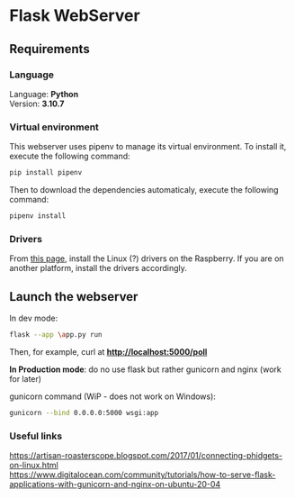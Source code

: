 # Flask WebServer

## Requirements

### Language

Language: **Python**  
Version: **3.10.7**

### Virtual environment

This webserver uses pipenv to manage its virtual environment. To install it, execute the following command:

```bash
pip install pipenv
```

Then to download the dependencies automaticaly, execute the following command:

```bash
pipenv install
```

### Drivers

From [this page](https://www.phidgets.com/docs/Language_-_Python), install the Linux (?) drivers on the Raspberry. If you are on another platform, install the drivers accordingly.

## Launch the webserver

In dev mode:

```bash
flask --app \app.py run
```

Then, for example, curl at **<http://localhost:5000/poll>**

**In Production mode**: do no use flask but rather gunicorn and nginx (work for later)

gunicorn command (WiP - does not work on Windows):

```bash
gunicorn --bind 0.0.0.0:5000 wsgi:app
```

### Useful links

<https://artisan-roasterscope.blogspot.com/2017/01/connecting-phidgets-on-linux.html>  
<https://www.digitalocean.com/community/tutorials/how-to-serve-flask-applications-with-gunicorn-and-nginx-on-ubuntu-20-04>
